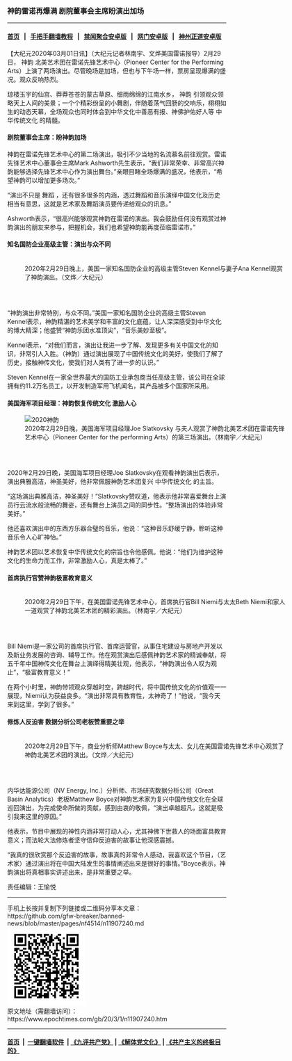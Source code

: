 ### 神韵雷诺再爆满 剧院董事会主席盼演出加场
------------------------

#### [首页](https://github.com/gfw-breaker/banned-news/blob/master/README.md) &nbsp;&nbsp;|&nbsp;&nbsp; [手把手翻墙教程](https://github.com/gfw-breaker/guides/wiki) &nbsp;&nbsp;|&nbsp;&nbsp; [禁闻聚合安卓版](https://github.com/gfw-breaker/bn-android) &nbsp;&nbsp;|&nbsp;&nbsp; [网门安卓版](https://github.com/oGate2/oGate) &nbsp;&nbsp;|&nbsp;&nbsp; [神州正道安卓版](https://github.com/SzzdOgate/update) 



<div><p>
 【大纪元2020年03月01日讯】（大纪元记者林南宇、文烨美国雷诺报导）2月29日，
 <ok href="https://www.epochtimes.com/gb/tag/%E7%A5%9E%E9%9F%B5.html">
  神韵
 </ok>
 北美艺术团在雷诺先锋艺术中心（Pioneer Center for the Performing Arts）上演了两场演出。尽管晚场是加场，但也与下午场一样，票房呈现爆满的盛况。观众反响热烈。
</p>
<p>
 琼楼玉宇的仙宫、莽莽苍苍的蒙古草原、细雨绵绵的江南水乡，
 <ok href="https://www.epochtimes.com/gb/tag/%E7%A5%9E%E9%9F%B5.html">
  神韵
 </ok>
 引领观众领略天上人间的美景；一个个精彩纷呈的小舞剧，伴随着荡气回肠的交响乐，栩栩如生的动态天幕，全场观众也同时体会到中华文化中善恶有报、神佛护佑好人等
 <ok href="https://www.epochtimes.com/gb/tag/%E4%B8%AD%E5%8D%8E%E4%BC%A0%E7%BB%9F%E6%96%87%E5%8C%96.html">
  中华传统文化
 </ok>
 的精髓。
</p>
<h4>
 剧院董事会主席：盼神韵加场
</h4>
<p>
 神韵在雷诺先锋艺术中心的第二场演出，吸引不少当地的名流慕名前往观赏。雷诺先锋艺术中心董事会主席Mark Ashworth先生表示，“我们非常荣幸、非常高兴神韵能够选择先锋艺术中心作为演出舞台。”亲眼目睹全场爆满的盛况，他表示，“希望神韵可以增加更多场次。”
</p>
<p>
 “演出不只是
 <ok href="https://www.epochtimes.com/gb/tag/%E8%88%9E%E8%B9%88.html">
  舞蹈
 </ok>
 ，还有很多很多的内涵，透过舞蹈和音乐演绎中国文化及历史相当有意思，这就是艺术家及舞蹈演员要传递给观众的讯息。”
</p>
<p>
 Ashworth表示，“很高兴能够观赏神韵在雷诺的演出。我会鼓励任何没有观赏过神韵演出的朋友来参与，把握机会，我们也希望神韵能再度莅临雷诺市。”
</p>
<h4>
 知名国防企业高级主管：演出与众不同
</h4>
<figure class="wp-caption aligncenter" id="attachment_11906836" style="width: 600px">
 <ok href="http://i.epochtimes.com/assets/uploads/2020/03/2003010149172124.jpg">
  <img alt="" class="size-large wp-image-11906836" src="http://i.epochtimes.com/assets/uploads/2020/03/2003010149172124-600x400.jpg" title=""/>
 </ok>
 <br/><figcaption class="wp-caption-text">
  2020年2月29日晚上，美国一家知名国防企业的高级主管Steven Kennel与妻子Ana Kennel观赏了神韵演出。（文烨／大纪元）
 </figcaption><br/>
</figure><br/>
<p>
 “神韵演出非常特别，与众不同。”美国一家知名国防企业的高级主管Steven Kennel表示，神韵精湛的艺术美学和丰富的文化底蕴，让人深深感受到中华文化的博大精深；他盛赞“神韵乐团水准顶尖”，“音乐美妙至极”。
</p>
<p>
 Kennel表示，“对我们而言，演出让我进一步了解、发现更多有关中国文化的知识，非常引人入胜。（神韵）通过演出展现了中国传统文化的美好，使我们了解了历史，接触神传文化，使我们对人类有了进一步的认识。”
</p>
<p>
 Steven Kennel在一家全世界最大的国防工业承包商当任高级主管，该公司在全球拥有约11.2万名员工，以开发制造军用飞机闻名，其产品被多个国家所采用。
</p>
<h4>
 美国海军项目经理：神韵恢复传统文化 激励人心
</h4>
<figure class="wp-caption aligncenter" id="attachment_11907244" style="width: 600px">
 <ok href="http://i.epochtimes.com/assets/uploads/2020/03/2003010215562124.jpg">
  <img alt="2020神韵" class="wp-image-11907244 size-large" src="http://i.epochtimes.com/assets/uploads/2020/03/2003010215562124-600x401.jpg" title="2020神韵"/>
 </ok>
 <br/><figcaption class="wp-caption-text">
  2020年2月29日晚，美国海军项目经理Joe Slatkovsky 与夫人观赏了神韵北美艺术团在雷诺先锋艺术中心（Pioneer Center for the performing Arts）的第三场演出。（林南宇／大纪元）
 </figcaption><br/>
</figure><br/>
<p>
 2020年2月29日晚，美国海军项目经理Joe Slatkovsky在观看神韵演出后表示，演出典雅高洁，神圣美好，他非常佩服神韵艺术团复兴
 <ok href="https://www.epochtimes.com/gb/tag/%E4%B8%AD%E5%8D%8E%E4%BC%A0%E7%BB%9F%E6%96%87%E5%8C%96.html">
  中华传统文化
 </ok>
 的主旨。
</p>
<p>
 “这场演出典雅高洁，神圣美好！”Slatkovsky赞叹道，他表示他非常喜爱舞台上演员行云流水般流畅的舞姿，还有舞台上演员之间的同步性。“整场演出的体验非常美好。”
</p>
<p>
 他还喜欢演出中的东西方乐器合璧的音乐，他说：“这种音乐舒缓宁静，聆听这种音乐令人心旷神怡。”
</p>
<p>
 神韵艺术团以艺术恢复中华传统文化的宗旨也令他感佩。他说：“他们为维护这种文化的生命力而工作，非常激励人心，真是太棒了。”
</p>
<h4>
 首席执行官赞神韵极富教育意义
</h4>
<figure class="wp-caption aligncenter" id="attachment_11906256" style="width: 600px">
 <ok href="http://i.epochtimes.com/assets/uploads/2020/03/2002292047471886.jpg">
  <img alt="" class="size-large wp-image-11906256" src="http://i.epochtimes.com/assets/uploads/2020/03/2002292047471886-600x400.jpg" title=""/>
 </ok>
 <br/><figcaption class="wp-caption-text">
  2020年2月29日下午，在美国雷诺先锋艺术中心，首席执行官Bill Niemi与太太Beth Niemi和家人一道观赏了神韵北美艺术团的精彩演出。（林南宇／大纪元）
 </figcaption><br/>
</figure><br/>
<p>
 Bill Niemi是一家公司的首席执行官、首席运营官，从事住宅建设与房地产开发以及新业务发展的咨询、辅导工作。他在观赏演出后感佩神韵艺术家的精诚奉献，将五千年中国神传文化在舞台上演绎得精美壮观，他表示，“神韵演出令人叹为观止”，“极富教育意义！”
</p>
<p>
 在两个小时里，神韵带领观众穿越时空，跨越时代，将中国传统文化的价值观一一展现，Niemi认为获益良多。“演出非常具有教育性，太神奇了！”他说，“我今天来到这里，学到了很多。”
</p>
<h4>
 修炼人反迫害 数据分析公司老板赞重要之举
</h4>
<figure class="wp-caption aligncenter" id="attachment_11906859" style="width: 600px">
 <ok href="http://i.epochtimes.com/assets/uploads/2020/03/2002292030241886.jpg">
  <img alt="" class="size-large wp-image-11906859" src="http://i.epochtimes.com/assets/uploads/2020/03/2002292030241886-600x400.jpg" title=""/>
 </ok>
 <br/><figcaption class="wp-caption-text">
  2020年2月29日下午，商业分析师Matthew Boyce与太太、女儿在美国雷诺先锋艺术中心观赏了神韵北美艺术团的演出。（文烨／大纪元）
 </figcaption><br/>
</figure><br/>
<p>
 内华达能源公司（NV Energy, Inc.）分析师、市场研究数据分析公司（Great Basin Analytics）老板Matthew Boyce对神韵艺术家为复兴中国传统文化在全球巡回演出，为完成使命所做的贡献，感到由衷的敬佩，“演出卓越超凡，这就是吸引我来这里的原因。”
</p>
<p>
 他表示，节目中展现的神性内涵非常打动人心，尤其神佛下世救人的场面富具教育意义；而法轮大法修炼者坚守信仰反迫害的故事让他深感震撼。
</p>
<p>
 “我真的很欣赏那个反迫害的故事，故事真的非常令人感动，我喜欢这个节目，（艺术家）通过演出将在中国大陆发生的事情阐述出来是很好的事情。”Boyce表示，神韵演出将真相事实讲述出来，是非常重要之举。
</p>
<p>
 责任编辑：王愉悦
</p>
</div>
<hr/>
手机上长按并复制下列链接或二维码分享本文章：<br/>
https://github.com/gfw-breaker/banned-news/blob/master/pages/nf4514/n11907240.md <br/>
<a href='https://github.com/gfw-breaker/banned-news/blob/master/pages/nf4514/n11907240.md'><img src='https://github.com/gfw-breaker/banned-news/blob/master/pages/nf4514/n11907240.md.png'/></a> <br/>
原文地址（需翻墙访问）：https://www.epochtimes.com/gb/20/3/1/n11907240.htm


------------------------
#### [首页](https://github.com/gfw-breaker/banned-news/blob/master/README.md) &nbsp;|&nbsp; [一键翻墙软件](https://github.com/gfw-breaker/nogfw/blob/master/README.md) &nbsp;| [《九评共产党》](https://github.com/gfw-breaker/9ping.md/blob/master/README.md#九评之一评共产党是什么) | [《解体党文化》](https://github.com/gfw-breaker/jtdwh.md/blob/master/README.md) | [《共产主义的终极目的》](https://github.com/gfw-breaker/gczydzjmd.md/blob/master/README.md)


<img src='http://gfw-breaker.win/banned-news/pages/nf4514/n11907240.md' width='0px' height='0px'/>